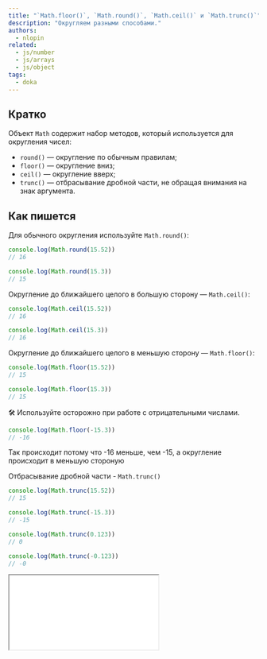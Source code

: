 ```yaml
---
title: "`Math.floor()`, `Math.round()`, `Math.ceil()` и `Math.trunc()`"
description: "Округляем разными способами."
authors:
  - nlopin
related:
  - js/number
  - js/arrays
  - js/object
tags:
  - doka
---
```


## Кратко

Объект `Math` содержит набор методов, который используется для округления чисел:

- `round()` — округление по обычным правилам;
- `floor()` — округление вниз;
- `ceil()` — округление вверх;
- `trunc()` — отбрасывание дробной части, не обращая внимания на знак аргумента.

## Как пишется

Для обычного округления используйте `Math.round()`:

```js
console.log(Math.round(15.52))
// 16

console.log(Math.round(15.3))
// 15
```

Округление до ближайшего целого в большую сторону — `Math.ceil()`:

```js
console.log(Math.ceil(15.52))
// 16

console.log(Math.ceil(15.3))
// 16
```

Округление до ближайшего целого в меньшую сторону — `Math.floor()`:

```js
console.log(Math.floor(15.52))
// 15

console.log(Math.floor(15.3))
// 15
```

🛠 Используйте осторожно при работе с отрицательными числами.

```js
console.log(Math.floor(-15.3))
// -16
```
Так происходит потому что -16 меньше, чем -15, а округление происходит в меньшую стороную

Отбрасывание дробной части - `Math.trunc()`
```js
console.log(Math.trunc(15.52))
// 15

console.log(Math.trunc(-15.3))
// -15

console.log(Math.trunc(0.123))
// 0

console.log(Math.trunc(-0.123))
// -0
```

<iframe title="Название — Math.floor() — Дока" src="demos/Lopinopulos-RzNGZQ/" height="150"></iframe>

